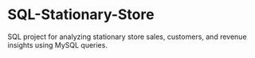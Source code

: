 # SQL-Stationary-Store
SQL project for analyzing stationary store sales, customers, and revenue insights using MySQL queries.
